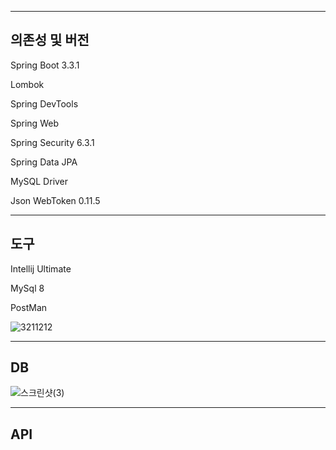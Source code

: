 ----------
 의존성 및 버전
----------

Spring Boot 3.3.1

Lombok

Spring DevTools

Spring Web

Spring Security 6.3.1

Spring Data JPA

MySQL Driver

Json WebToken 0.11.5

----------
도구
----------

Intellij Ultimate

MySql 8

PostMan

![3211212](https://github.com/user-attachments/assets/42df21be-159f-4431-8707-3f7a619f9b0a)



----------
DB
----------

![스크린샷(3)](https://github.com/user-attachments/assets/3410445b-e4b8-430f-8072-21cf5a1e3112)

----------
API
----------

